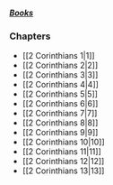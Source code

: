 ##### *[Books](--%20Bible%20--.md)*

### Chapters
- [[2 Corinthians 1|1]]
- [[2 Corinthians 2|2]]
- [[2 Corinthians 3|3]]
- [[2 Corinthians 4|4]]
- [[2 Corinthians 5|5]]
- [[2 Corinthians 6|6]]
- [[2 Corinthians 7|7]]
- [[2 Corinthians 8|8]]
- [[2 Corinthians 9|9]]
- [[2 Corinthians 10|10]]
- [[2 Corinthians 11|11]]
- [[2 Corinthians 12|12]]
- [[2 Corinthians 13|13]]
